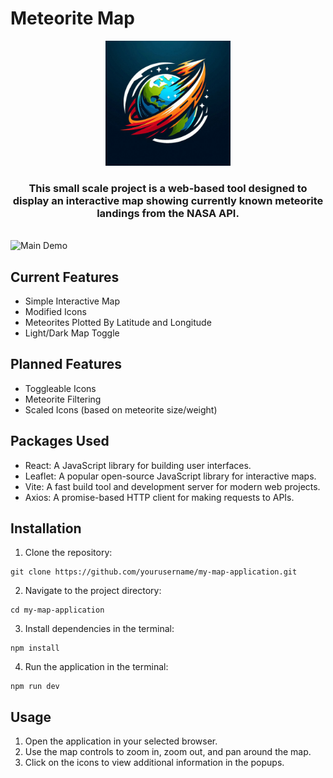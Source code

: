 # Meteorite Map

<p align="center">
<img src="src/assets/meteor-logo.png" width="200" title="Login With Custom URL">
</p>
<h3 align="center">This small scale project is a web-based tool designed to display an interactive map showing currently known meteorite landings from the NASA API.</h3>
<div align="center">

</div>
<br/>
<img src="src/assets/meteor-demo.gif" title="Main Demo">
</a>
<br/>

## Current Features

- Simple Interactive Map
- Modified Icons
- Meteorites Plotted By Latitude and Longitude
- Light/Dark Map Toggle

## Planned Features

- Toggleable Icons
- Meteorite Filtering
- Scaled Icons (based on meteorite size/weight)

## Packages Used

- React: A JavaScript library for building user interfaces.
- Leaflet: A popular open-source JavaScript library for interactive maps.
- Vite: A fast build tool and development server for modern web projects.
- Axios: A promise-based HTTP client for making requests to APIs.

## Installation

1. Clone the repository:

```
git clone https://github.com/yourusername/my-map-application.git
```

2. Navigate to the project directory:

```
cd my-map-application
```

3. Install dependencies in the terminal:

```
npm install
```

4. Run the application in the terminal:

```
npm run dev
```

## Usage

1. Open the application in your selected browser.
2. Use the map controls to zoom in, zoom out, and pan around the map.
3. Click on the icons to view additional information in the popups.

